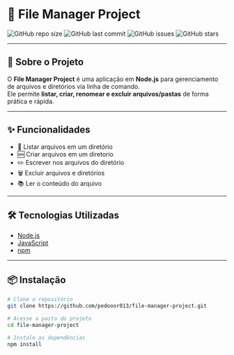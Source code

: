 # 📂 File Manager Project

![GitHub repo size](https://img.shields.io/github/repo-size/pedooor013/file-manager-project?color=blue&style=flat-square)
![GitHub last commit](https://img.shields.io/github/last-commit/pedooor013/file-manager-project?color=green&style=flat-square)
![GitHub issues](https://img.shields.io/github/issues/pedooor013/file-manager-project?color=yellow&style=flat-square)
![GitHub stars](https://img.shields.io/github/stars/pedooor013/file-manager-project?color=orange&style=flat-square)

---

## 📝 Sobre o Projeto
O **File Manager Project** é uma aplicação em **Node.js** para gerenciamento de arquivos e diretórios via linha de comando.  
Ele permite **listar, criar, renomear e excluir arquivos/pastas** de forma prática e rápida.  

---

## ✨ Funcionalidades
- 📄 Listar arquivos em um diretório  
- 🆕 Criar arquivos em um diretorio
- ✏️ Escrever nos arquivos do diretório 
- 🗑️ Excluir arquivos e diretórios
- 📚 Ler o conteúdo do arquivo 

---

## 🛠️ Tecnologias Utilizadas
- [Node.js](https://nodejs.org/)  
- [JavaScript](https://developer.mozilla.org/pt-BR/docs/Web/JavaScript)  
- [npm](https://www.npmjs.com/)  

---

## 📦 Instalação

```bash
# Clone o repositório
git clone https://github.com/pedooor013/file-manager-project.git

# Acesse a pasta do projeto
cd file-manager-project

# Instale as dependências
npm install
